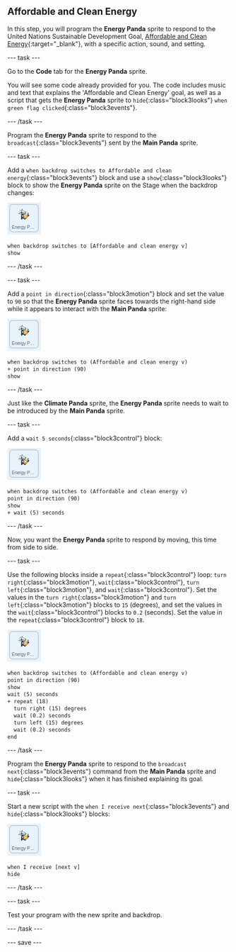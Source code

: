 ## Affordable and Clean Energy

In this step, you will program the **Energy Panda** sprite to respond to the United Nations Sustainable Development Goal, [Affordable and Clean Energy](https://www.undp.org/content/undp/en/home/sustainable-development-goals/goal-7-affordable-and-clean-energy.html){:target="\_blank"}, with a specific action, sound, and setting.

--- task ---

Go to the **Code** tab for the **Energy Panda** sprite.

You will see some code already provided for you. The code includes music and text that explains the 'Affordable and Clean Energy' goal, as well as a script that gets the **Energy Panda** sprite to `hide`{:class="block3looks"} `when green flag clicked`{:class="block3events"}.

--- /task ---

Program the **Energy Panda** sprite to respond to the `broadcast`{:class="block3events"} sent by the **Main Panda** sprite.

--- task ---

Add a `when backdrop switches to Affordable and clean energy`{:class="block3events"} block and use a `show`{:class="block3looks"} block to show the **Energy Panda** sprite on the Stage when the backdrop changes:

![image of the Energy Panda sprite](images/energypanda-sprite.png)

```blocks3
when backdrop switches to [Affordable and clean energy v]
show
```

--- /task ---

--- task ---

Add a `point in direction`{:class="block3motion"} block and set the value to `90` so that the **Energy Panda** sprite faces towards the right-hand side while it appears to interact with the **Main Panda** sprite:

![image of the Energy Panda sprite](images/energypanda-sprite.png)

```blocks3
when backdrop switches to (Affordable and clean energy v)
+ point in direction (90)
show
```

--- /task ---

Just like the **Climate Panda** sprite, the **Energy Panda** sprite needs to wait to be introduced by the **Main Panda** sprite.

--- task ---

Add a `wait 5 seconds`{:class="block3control"} block:

![image of the Energy Panda sprite](images/energypanda-sprite.png)

```blocks3
when backdrop switches to (Affordable and clean energy v)
point in direction (90)
show
+ wait (5) seconds
```
--- /task ---

Now, you want the **Energy Panda** sprite to respond by moving, this time from side to side.

--- task ---

Use the following blocks inside a `repeat`{:class="block3control"} loop: `turn right`{:class="block3motion"}, `wait`{:class="block3control"}, `turn left`{:class="block3motion"}, and `wait`{:class="block3control"}. Set the values in the `turn right`{:class="block3motion"} and `turn left`{:class="block3motion"} blocks to `15` (degrees), and set the values in the `wait`{:class="block3control"} blocks to `0.2` (seconds). Set the value in the `repeat`{:class="block3control"} block to `18`.

![image of the Energy Panda sprite](images/energypanda-sprite.png)

```blocks3
when backdrop switches to (Affordable and clean energy v)
point in direction (90)
show
wait (5) seconds
+ repeat (18)
  turn right (15) degrees
  wait (0.2) seconds
  turn left (15) degrees
  wait (0.2) seconds
end
```

--- /task ---

Program the **Energy Panda** sprite to respond to the `broadcast next`{:class="block3events"} command from the **Main Panda** sprite and `hide`{:class="block3looks"} when it has finished explaining its goal.

--- task ---

Start a new script with the `when I receive next`{:class="block3events"} and `hide`{:class="block3looks"} blocks:

![image of the Energy Panda sprite](images/energypanda-sprite.png)

```blocks3
when I receive [next v]
hide
```

--- /task ---

--- task ---

Test your program with the new sprite and backdrop.

--- /task ---

--- save ---
